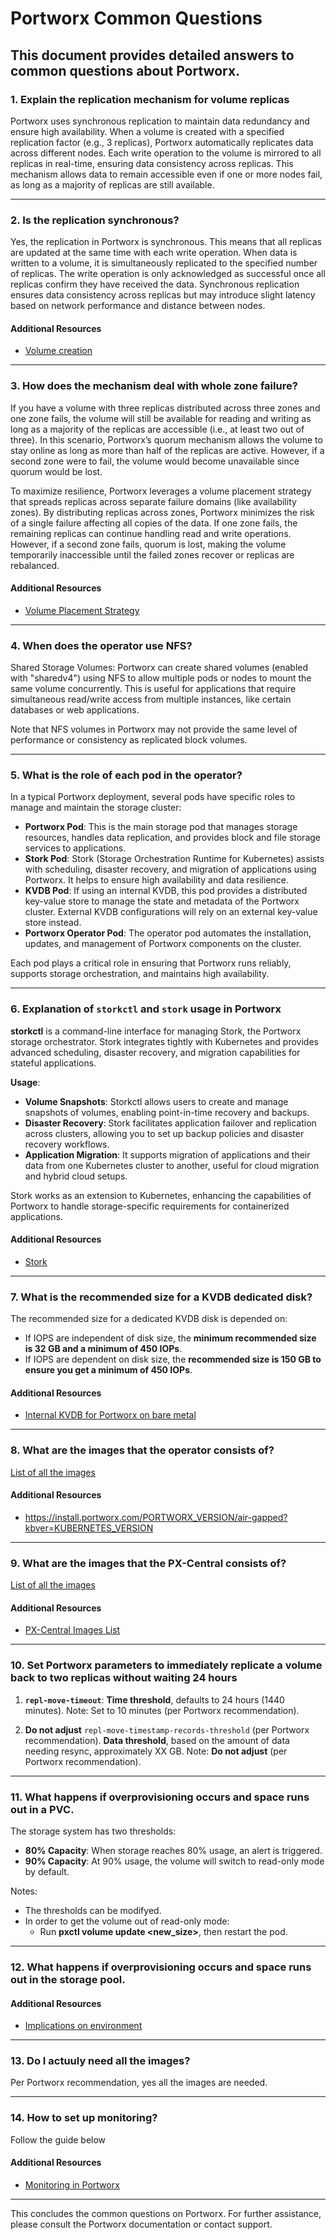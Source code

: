 # Portworx Common Questions

This document provides detailed answers to common questions about Portworx.
---

### 1. Explain the replication mechanism for volume replicas

Portworx uses synchronous replication to maintain data redundancy and ensure high availability. When a volume is created with a specified replication factor (e.g., 3 replicas), Portworx automatically replicates data across different nodes. Each write operation to the volume is mirrored to all replicas in real-time, ensuring data consistency across replicas. This mechanism allows data to remain accessible even if one or more nodes fail, as long as a majority of replicas are still available.

---

### 2. Is the replication synchronous?

Yes, the replication in Portworx is synchronous. This means that all replicas are updated at the same time with each write operation. When data is written to a volume, it is simultaneously replicated to the specified number of replicas. The write operation is only acknowledged as successful once all replicas confirm they have received the data. Synchronous replication ensures data consistency across replicas but may introduce slight latency based on network performance and distance between nodes.

#### Additional Resources
* [Volume creation](https://docs.portworx.com/portworx-enterprise/reference/cli/create-and-manage-volumes#create-volumes)

---

### 3. How does the mechanism deal with whole zone failure? 

If you have a volume with three replicas distributed across three zones and one zone fails, the volume will still be available for reading and writing as long as a majority of the replicas are accessible (i.e., at least two out of three). In this scenario, Portworx’s quorum mechanism allows the volume to stay online as long as more than half of the replicas are active. However, if a second zone were to fail, the volume would become unavailable since quorum would be lost.

To maximize resilience, Portworx leverages a volume placement strategy that spreads replicas across separate failure domains (like availability zones). By distributing replicas across zones, Portworx minimizes the risk of a single failure affecting all copies of the data. If one zone fails, the remaining replicas can continue handling read and write operations. However, if a second zone fails, quorum is lost, making the volume temporarily inaccessible until the failed zones recover or replicas are rebalanced.

#### Additional Resources
* [Volume Placement Strategy](https://docs.portworx.com/portworx-enterprise/operations/operate-kubernetes/storage-operations/create-pvcs/volume-placement-strategies)

---

### 4. When does the operator use NFS?

Shared Storage Volumes: Portworx can create shared volumes (enabled with "sharedv4") using NFS to allow multiple pods or nodes to mount the same volume concurrently. This is useful for applications that require simultaneous read/write access from multiple instances, like certain databases or web applications.

Note that NFS volumes in Portworx may not provide the same level of performance or consistency as replicated block volumes.

---

### 5. What is the role of each pod in the operator?

In a typical Portworx deployment, several pods have specific roles to manage and maintain the storage cluster:

- **Portworx Pod**: This is the main storage pod that manages storage resources, handles data replication, and provides block and file storage services to applications.
- **Stork Pod**: Stork (Storage Orchestration Runtime for Kubernetes) assists with scheduling, disaster recovery, and migration of applications using Portworx. It helps to ensure high availability and data resilience.
- **KVDB Pod**: If using an internal KVDB, this pod provides a distributed key-value store to manage the state and metadata of the Portworx cluster. External KVDB configurations will rely on an external key-value store instead.
- **Portworx Operator Pod**: The operator pod automates the installation, updates, and management of Portworx components on the cluster.
  
Each pod plays a critical role in ensuring that Portworx runs reliably, supports storage orchestration, and maintains high availability.

---

### 6. Explanation of `storkctl` and `stork` usage in Portworx

**storkctl** is a command-line interface for managing Stork, the Portworx storage orchestrator. Stork integrates tightly with Kubernetes and provides advanced scheduling, disaster recovery, and migration capabilities for stateful applications.

**Usage**:
- **Volume Snapshots**: Storkctl allows users to create and manage snapshots of volumes, enabling point-in-time recovery and backups.
- **Disaster Recovery**: Stork facilitates application failover and replication across clusters, allowing you to set up backup policies and disaster recovery workflows.
- **Application Migration**: It supports migration of applications and their data from one Kubernetes cluster to another, useful for cloud migration and hybrid cloud setups.

Stork works as an extension to Kubernetes, enhancing the capabilities of Portworx to handle storage-specific requirements for containerized applications.

#### Additional Resources
* [Stork](https://docs.portworx.com/portworx-enterprise/operations/operate-kubernetes/storage-operations/stork)

---

### 7. What is the recommended size for a KVDB dedicated disk?

The recommended size for a dedicated KVDB disk is depended on:
* If IOPS are independent of disk size, the **minimum recommended size is 32 GB and a minimum of 450 IOPs**.
* If IOPS are dependent on disk size, the **recommended size is 150 GB to ensure you get a minimum of 450 IOPs**.

#### Additional Resources
* [Internal KVDB for Portworx on bare metal](https://docs.portworx.com/portworx-enterprise/platform/kubernetes/bare-metal/bare-metal/operations/kvdb-for-portworx/internal-kvdb)


--- 

### 8. What are the images that the operator consists of?

[List of all the images](./portworx-images.md)

#### Additional Resources
* https://install.portworx.com/PORTWORX_VERSION/air-gapped?kbver=KUBERNETES_VERSION

--- 

### 9. What are the images that the PX-Central consists of?

[List of all the images](./px-central-images.md)

#### Additional Resources
* [PX-Central Images List](https://github.com/portworx/helm/blob/master/raw_images_list.txt)

--- 

### 10. Set Portworx parameters to immediately replicate a volume back to two replicas without waiting 24 hours

1. **`repl-move-timeout`**:
    **Time threshold**, defaults to 24 hours (1440 minutes).
    Note: Set to 10 minutes (per Portworx recommendation).

2. **Do not adjust** `repl-move-timestamp-records-threshold` (per Portworx recommendation).
    **Data threshold**, based on the amount of data needing resync, approximately XX GB.
    Note: **Do not adjust** (per Portworx recommendation).

---

### 11. What happens if overprovisioning occurs and space runs out in a PVC.

The storage system has two thresholds:

- **80% Capacity**: When storage reaches 80% usage, an alert is triggered.
- **90% Capacity**: At 90% usage, the volume will switch to read-only mode by default.

Notes: 
* The thresholds can be modifyed.
* In order to get the volume out of read-only mode:
    - Run **pxctl volume update <new_size>**, then restart the pod.

---

### 12. What happens if overprovisioning occurs and space runs out in the storage pool.

#### Additional Resources
* [Implications on environment](https://docs.portworx.com/portworx-enterprise/operations/operate-kubernetes/storage-operations/manage-storagepool.html#implications-of-a-full-pool)

---

### 13. Do I actuuly need all the images?

Per Portworx recommendation, yes all the images are needed.

---

### 14. How to set up monitoring?

Follow the guide below

#### Additional Resources
* [Monitoring in Portworx](https://docs.portworx.com/portworx-enterprise/platform/openshift/ocp-bare-metal/set-ocp-prometheus)

---

This concludes the common questions on Portworx. For further assistance, please consult the Portworx documentation or contact support.